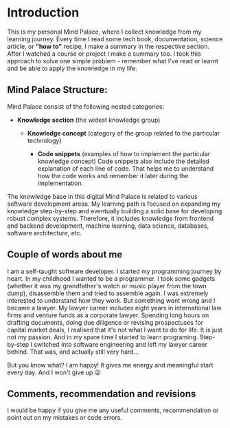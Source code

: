 # Introduction

This is my personal Mind Palace, where I collect knowledge from my learning journey. Every time I read some tech book, documentation, science article, or **"how to"** recipe, I make a summary in the respective section. After I watched a course or project I make a summary too. I took this approach to solve one simple problem - remember what I've read or learnt and be able to apply the knowledge in my life. 

## Mind Palace Structure: 

Mind Palace consist of the following nested categories:

- **Knowledge section** (the widest knowledge group)

    * **Knowledge concept** (category of the group related to the particular technology)

        - **Code snippets** (examples of how to implement the particular knowledge concept)
        Code snippets also include the detailed explanation of each line of code. That helps me to understand
        how the code works and remember it later during the implementation. 

The knowledge base in this digital Mind Palace is related to various software development areas.
My learning path is focused on expanding my knowledge step-by-step and eventually building a
solid base for developing robust complex systems. Therefore, it includes knowledge from frontend 
and backend development, machine learning, data science, databases, software architecture, etc. 

## Couple of words about me
I am a self-taught software developer. I started my programming journey by heart.
In my childhood I wanted to be a programmer. I took some gadgets (whether it was my grandfather's watch
or music player from the town dump), disassemble them and tried to assemble again. I was extremely
interested to understand how they work. But something went wrong and I became a lawyer.
My lawyer career includes eight years in international law firms and venture funds as a corporate lawyer. 
Spending long hours on drafting documents, doing due diligence or revising prospectuses for
capital market deals, I realised that it's not what I want to do for life. It is just not 
my passion. And in my spare time I started to learn programing. Step-by-step I switched into 
software engineering and left my lawyer career behind. That was, and actually still very hard... 

But you know what? I am happy! It gives me energy and meaningful start every day. 
And I won't give up :stuck_out_tongue_winking_eye: 

## Comments, recommendation and revisions
I would be happy if you give me any useful comments, recommendation or point out on my mistakes or code errors.
